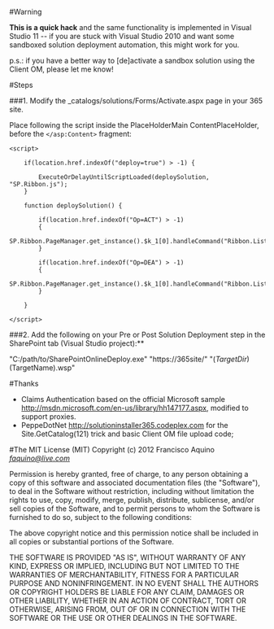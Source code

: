 
#Warning

**This is a quick hack** and the same functionality is implemented in Visual Studio 11 -- if you are stuck with Visual Studio 2010 and want some sandboxed solution deployment automation, this might work for you.

p.s.: if you have a better way to [de]activate a sandbox solution using the Client OM, please let me know!

#Steps

###1. Modify the _catalogs/solutions/Forms/Activate.aspx page in your 365 site.

Place following the script inside the PlaceHolderMain ContentPlaceHolder, before the `</asp:Content>` fragment:

    <script>

	    if(location.href.indexOf("deploy=true") > -1) {

		    ExecuteOrDelayUntilScriptLoaded(deploySolution, "SP.Ribbon.js");
	    }
	
	    function deploySolution() {

		    if(location.href.indexOf("Op=ACT") > -1)
		    {
			    SP.Ribbon.PageManager.get_instance().$k_1[0].handleCommand("Ribbon.ListForm.Display.Solution.ActivateSolution");
		    }
		
		    if(location.href.indexOf("Op=DEA") > -1)
		    {
			    SP.Ribbon.PageManager.get_instance().$k_1[0].handleCommand("Ribbon.ListForm.Display.Solution.DeactivateSolution");
		    }
	
	    }
	
    </script>

###2. Add the following on your Pre or Post Solution Deployment step in the SharePoint tab (Visual Studio project):**

"C:/path/to/SharePointOnlineDeploy.exe" "https://365site/" "$(TargetDir)$(TargetName).wsp"

#Thanks

- Claims Authentication based on the official Microsoft sample http://msdn.microsoft.com/en-us/library/hh147177.aspx, modified to support proxies.
- PeppeDotNet http://solutioninstaller365.codeplex.com for the Site.GetCatalog(121) trick and basic Client OM file upload code;

#The MIT License (MIT)
Copyright (c) 2012 Francisco Aquino *faquino@live.com*

Permission is hereby granted, free of charge, to any person obtaining a copy of this software and associated documentation files (the "Software"), to deal in the Software without restriction, including without limitation the rights to use, copy, modify, merge, publish, distribute, sublicense, and/or sell copies of the Software, and to permit persons to whom the Software is furnished to do so, subject to the following conditions:

The above copyright notice and this permission notice shall be included in all copies or substantial portions of the Software.

THE SOFTWARE IS PROVIDED "AS IS", WITHOUT WARRANTY OF ANY KIND, EXPRESS OR IMPLIED, INCLUDING BUT NOT LIMITED TO THE WARRANTIES OF MERCHANTABILITY, FITNESS FOR A PARTICULAR PURPOSE AND NONINFRINGEMENT. IN NO EVENT SHALL THE AUTHORS OR COPYRIGHT HOLDERS BE LIABLE FOR ANY CLAIM, DAMAGES OR OTHER LIABILITY, WHETHER IN AN ACTION OF CONTRACT, TORT OR OTHERWISE, ARISING FROM, OUT OF OR IN CONNECTION WITH THE SOFTWARE OR THE USE OR OTHER DEALINGS IN THE SOFTWARE.
